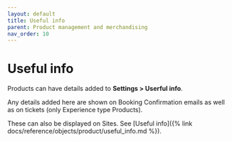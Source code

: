 ```yaml
---
layout: default
title: Useful info
parent: Product management and merchandising
nav_order: 10
---
```


# Useful info

Products can have details added to **Settings > Userful info**.

Any details added here are shown on Booking Confirmation emails as well as on tickets (only Experience type Products).

These can also be displayed on Sites. See [Useful info]({% link docs/reference/objects/product/useful_info.md %}).
